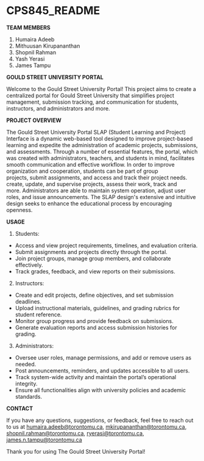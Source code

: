 # CPS845_README

**TEAM MEMBERS**
  1. Humaira Adeeb
  2. Mithuusan Kirupananthan
  3. Shopnil Rahman
  4. Yash Yerasi
  5. James Tampu



**GOULD STREET UNIVERSITY PORTAL**

Welcome to the Gould Street University Portal! This project aims to create a centralized portal for Gould Street University that simplifies project management, submission tracking, and communication for students, instructors, and administrators and more.


**PROJECT OVERVIEW**

The Gould Street University Portal SLAP (Student Learning and Project) Interface is a dynamic web-based tool designed to improve project-based learning and expedite the administration of academic projects, submissions, and assessments. Through a number of essential features, the portal, which was created with administrators, teachers, and students in mind, facilitates smooth communication and effective workflow. In order to improve organization and cooperation, students can be part of group projects, submit assignments, and access and track their project needs. create, update, and supervise projects, assess their work, track and more. Administrators are able to maintain system operation, adjust user roles, and issue announcements. The SLAP design's extensive and intuitive design seeks to enhance the educational process by encouraging openness.

**USAGE**
1. Students:
- Access and view project requirements, timelines, and evaluation criteria.
- Submit assignments and projects directly through the portal.
- Join project groups, manage group members, and collaborate effectively.
- Track grades, feedback, and view reports on their submissions.

2. Instructors:
- Create and edit projects, define objectives, and set submission deadlines.
- Upload instructional materials, guidelines, and grading rubrics for student reference.
- Monitor group progress and provide feedback on submissions.
- Generate evaluation reports and access submission histories for grading.

3. Administrators:
- Oversee user roles, manage permissions, and add or remove users as needed.
- Post announcements, reminders, and updates accessible to all users.
- Track system-wide activity and maintain the portal’s operational integrity.
- Ensure all functionalities align with university policies and academic standards.


**CONTACT**

If you have any questions, suggestions, or feedback, feel free to reach out to us at humaira.adeeb@torontomu.ca, mkirupananthan@torontomu.ca, shopnil.rahman@torontomu.ca, ryerasi@torontomu.ca, james.n.tampu@torontomu.ca


Thank you for using The Gould Street University Portal!
